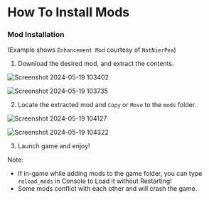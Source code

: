 # How To Install Mods

### Mod Installation

(Example shows `Enhancement Mod` courtesy of `NotNierPea`)

1. Download the desired mod, and extract the contents.

![Screenshot 2024-05-19 103402](https://github.com/WrekLess/shield-docs/assets/9027113/5b434fb4-c55c-4b3b-8b53-2289ec25e9a3)

![Screenshot 2024-05-19 103735](https://github.com/WrekLess/shield-docs/assets/9027113/e2a69a8a-4e29-4d63-9f90-8885fd893d60)

2. Locate the extracted mod and `Copy` or `Move` to the `mods` folder.

![Screenshot 2024-05-19 104127](https://github.com/WrekLess/shield-docs/assets/9027113/6e9b1204-8173-485d-acdb-d1cf31710845)

![Screenshot 2024-05-19 104322](https://github.com/WrekLess/shield-docs/assets/9027113/de4ba70e-a034-411f-84e1-20e91b47dbd6)

3. Launch game and enjoy!

Note: 

- If in-game while adding mods to the game folder, you can type `reload_mods` in Console to Load it without Restarting!
- Some mods conflict with each other and will crash the game.
